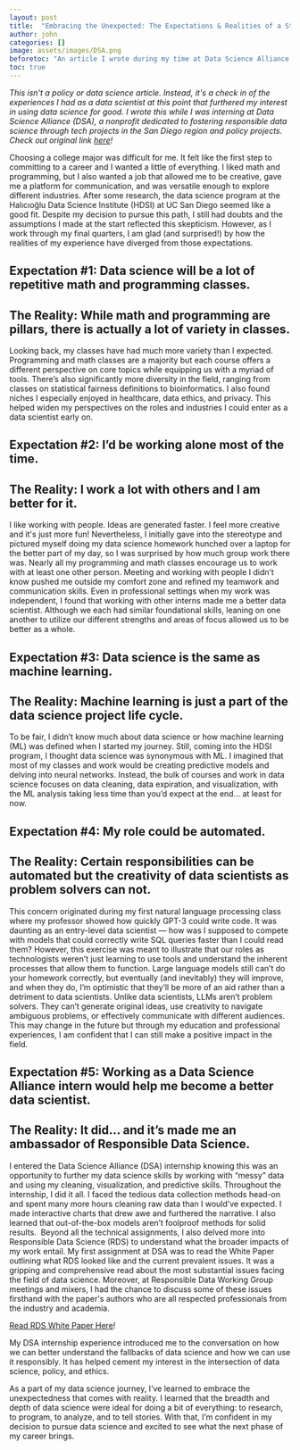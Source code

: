 ```yaml
---
layout: post
title:  "Embracing the Unexpected: The Expectations & Realities of a Student Data Scientist"
author: john
categories: []
image: assets/images/DSA.png
beforetoc: "An article I wrote during my time at Data Science Alliance! "
toc: true
---
```


*This isn't a policy or data science article. Instead, it's a check in of the experiences I had as a data scientist at this point that furthered my interest in using data science for good. I wrote this while I was interning at Data Science Alliance (DSA), a nonprofit dedicated  to fostering responsible data science through tech projects in the San Diego region and policy projects. Check out original link [here](https://www.datasciencealliance.org/work/expectations-realities-of-a-student-data-scientist)!*


Choosing a college major was difficult for me. It felt like the first step to committing to a career and I wanted a little of everything. I liked math and programming, but I also wanted a job that allowed me to be creative, gave me a platform for communication, and was versatile enough to explore different industries. After some research, the data science program at the Halıcıoğlu Data Science Institute (HDSI) at UC San Diego seemed like a good fit. Despite my decision to pursue this path, I still had doubts and the assumptions I made at the start reflected this skepticism. However, as I work through my final quarters, I am glad (and surprised!) by how the realities of my experience have diverged from those expectations.

## Expectation #1: Data science will be a lot of repetitive math and programming classes.
## The Reality: While math and programming are pillars, there is actually a lot of variety in classes.

Looking back, my classes have had much more variety than I expected. Programming and math classes are a majority but each course offers a different perspective on core topics while equipping us with a myriad of tools. There’s also significantly more diversity in the field, ranging from classes on statistical fairness definitions to bioinformatics. I also found niches I especially enjoyed in healthcare, data ethics, and privacy. This helped widen my perspectives on the roles and industries I could enter as a data scientist early on.

## Expectation #2: I’d be working alone most of the time.
## The Reality: I work a lot with others and I am better for it.

I like working with people. Ideas are generated faster. I feel more creative and it's just more fun! Nevertheless, I initially gave into the stereotype and pictured myself doing my data science homework hunched over a laptop for the better part of my day, so I was surprised by how much group work there was. Nearly all my programming and math classes encourage us to work with at least one other person. Meeting and working with people I didn’t know pushed me outside my comfort zone and refined my teamwork and communication skills. Even in professional settings when my work was independent, I found that working with other interns made me a better data scientist. Although we each had similar foundational skills, leaning on one another to utilize our different strengths and areas of focus allowed us to be better as a whole.

## Expectation #3: Data science is the same as machine learning.
## The Reality: Machine learning is just a part of the data science project life cycle.

To be fair, I didn’t know much about data science or how machine learning (ML) was defined when I started my journey. Still, coming into the HDSI program, I thought data science was synonymous with ML. I imagined that most of my classes and work would be creating predictive models and delving into neural networks. Instead, the bulk of courses and work in data science focuses on data cleaning, data expiration, and visualization, with the ML analysis taking less time than you’d expect at the end… at least for now. 

## Expectation #4: My role could be automated.
## The Reality: Certain responsibilities can be automated but the creativity of data scientists as problem solvers can not.

This concern originated during my first natural language processing class where my professor showed how quickly GPT-3 could write code. It was daunting as an entry-level data scientist — how was I supposed to compete with models that could correctly write SQL queries faster than I could read them? However, this exercise was meant to illustrate that our roles as technologists weren’t just learning to use tools and understand the inherent processes that allow them to function. Large language models still can’t do your homework correctly, but eventually (and inevitably) they will improve, and when they do, I’m optimistic that they’ll be more of an aid rather than a detriment to data scientists. Unlike data scientists, LLMs aren’t problem solvers. They can’t generate original ideas, use creativity to navigate ambiguous problems, or effectively communicate with different audiences. This may change in the future but through my education and professional experiences, I am confident that I can still make a positive impact in the field.

## Expectation #5: Working as a Data Science Alliance intern would help me become a better data scientist.
## The Reality: It did… and it’s made me an ambassador of Responsible Data Science.

I entered the Data Science Alliance (DSA) internship knowing this was an opportunity to further my data science skills by working with “messy” data and using my cleaning, visualization, and predictive skills. Throughout the internship, I did it all. I faced the tedious data collection methods head-on and spent many more hours cleaning raw data than I would’ve expected. I made interactive charts that drew awe and furthered the narrative. I also learned that out-of-the-box models aren’t foolproof methods for solid results. 
‍
Beyond all the technical assignments, I also delved more into Responsible Data Science (RDS) to understand what the broader impacts of my work entail. My first assignment at DSA was to read the White Paper outlining what RDS looked like and the current prevalent issues. It was a gripping and comprehensive read about the most substantial issues facing the field of data science. Moreover, at Responsible Data Working Group meetings and mixers, I had the chance to discuss some of these issues firsthand with the paper's authors who are all respected professionals from the industry and academia. 

[Read RDS White Paper Here](https://assets-global.website-files.com/6347409ef6f0d93ccbc4b0f7/63868ad3ab609d80e29c0160_RDS%20White%20Paper%20Final.pdf)! 

My DSA internship experience introduced me to the conversation on how we can better understand the fallbacks of data science and how we can use it responsibly. It has helped cement my interest in the intersection of data science, policy, and ethics.

As a part of my data science journey, I’ve learned to embrace the unexpectedness that comes with reality. I learned that the breadth and depth of data science were ideal for doing a bit of everything: to research, to program, to analyze, and to tell stories. With that, I’m confident in my decision to pursue data science and excited to see what the next phase of my career brings.

